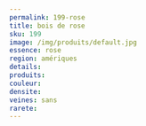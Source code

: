```yaml
---
permalink: 199-rose
title: bois de rose
sku: 199
image: /img/produits/default.jpg
essence: rose
region: amériques
details: 
produits: 
couleur: 
densite: 
veines: sans
rarete: 
---
```

